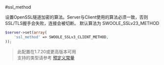 #ssl_method

设置OpenSSL隧道加密的算法。Server与Client使用的算法必须一致，否则SSL/TLS握手会失败，连接会被切断。
默认算法为 SWOOLE_SSLv23_METHOD

```php
$server->set(array(
    'ssl_method' => SWOOLE_SSLv3_CLIENT_METHOD,
));
```

> 此配置在1.7.20或更高版本可用  
> 支持的类型请参考 [预定义常量](/wiki/page/26.html)  

